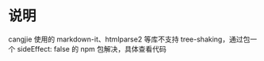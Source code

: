 # 说明

cangjie 使用的 markdown-it、htmlparse2 等库不支持 tree-shaking，通过包一个 sideEffect: false 的 npm 包解决，具体查看代码